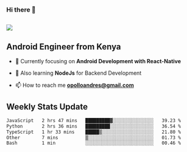 ### Hi there 👋
<h2 align="left"><img src="https://readme-typing-svg.herokuapp.com?color=000000&lines=I'm+Andrew+Opollo😊;Welcome+to+my+Github😜"> </h2>

## Android Engineer from Kenya


- 🌱 Currently focusing on **Android Development with React-Native**

- 🔭 Also learning **NodeJs** for Backend Development

- 📫 How to reach me **opolloandres@gmail.com**


## Weekly Stats Update
<!--START_SECTION:waka-->

```txt
JavaScript   2 hrs 47 mins   █████████▓░░░░░░░░░░░░░░░   39.23 %
Python       2 hrs 36 mins   █████████░░░░░░░░░░░░░░░░   36.54 %
TypeScript   1 hr 33 mins    █████▒░░░░░░░░░░░░░░░░░░░   21.80 %
Other        7 mins          ▒░░░░░░░░░░░░░░░░░░░░░░░░   01.73 %
Bash         1 min           ░░░░░░░░░░░░░░░░░░░░░░░░░   00.46 %
```

<!--END_SECTION:waka-->



